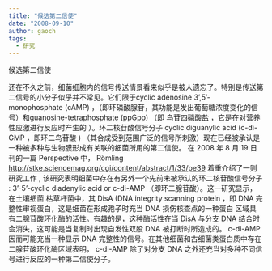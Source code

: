 ```yaml
---
title: "候选第二信使"
date: "2008-09-10"
author: gaoch
tags:
  - 研究
---
```


候选第二信使

还在不久之前，细菌细胞内的信号传送情景看来似乎是被人遗忘了。特别是传送第二信号的小分子似乎并不常见。它们限于cyclic
adenosine 3’,5’-monophosphate (cAMP)
，（即环磷酸腺苷，其功能是发出葡萄糖浓度变化的信号）和guanosine-tetraphosphate
(ppGpp) （即 鸟苷四磷酸盐 ，它是在对营养性应激进行反应时产生的
）。环二核苷酸信号分子 cyclic diguanylic acid (c-di-GMP ，即环二鸟苷酸 )
（其合成受到范围广泛的信号所刺激）现在已经被承认是一种被多种与生物膜形成有关联的细菌所用的第二信使。
在 2008 年 8 月 19 日 刊的一篇 Perspective 中， Römling
<http://stke.sciencemag.org/cgi/content/abstract/1/33/pe39>
着重介绍了一则研究工作 ,
该研究表明细菌中存在有另外一个先前未被承认的环二核苷酸信号分子 :
3’-5’-cyclic diadenylic acid or c-di-AMP
（即环二腺苷酸）。这一研究显示，在土壤细菌 枯草杆菌中，其 DisA (DNA
integrity scanning protein ，即 DNA
完整性审视蛋白，这是细菌在形成孢子时充当 DNA 损伤核查点的一种蛋白
区域具有二腺苷酸环化酶的活性。有趣的是，这种酶活性在当 DisA 与分支 DNA
结合时会消失，这可能是当复制时出现自发性双股 DNA 被打断时所造成的。
c-di-AMP 因而可能充当一种显示 DNA
完整性的信号。在其他细菌和古细菌类蛋白质中存在二腺苷酸环化酶区域表明，
c-di-AMP 除了对分支 DNA
之外还充当对多种不同信号进行反应的一种第二信使分子。
